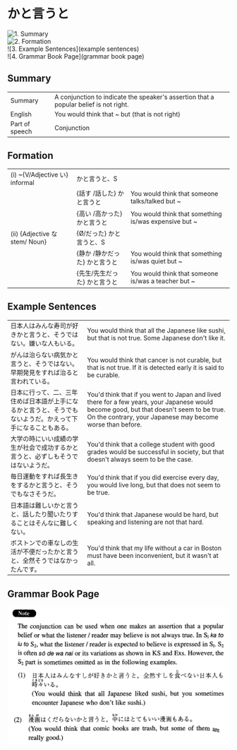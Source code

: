 # かと言うと

![1. Summary](summary)<br>
![2. Formation](formation)<br>
![3. Example Sentences](example sentences)<br>
![4. Grammar Book Page](grammar book page)<br>


## Summary

<table><tr>   <td>Summary</td>   <td>A conjunction to indicate the speaker's assertion that a popular belief is not right.</td></tr><tr>   <td>English</td>   <td>You would think that ~ but (that is not right)</td></tr><tr>   <td>Part of speech</td>   <td>Conjunction</td></tr></table>

## Formation

<table class="table"> <tbody><tr class="tr head"> <td class="td"><span class="numbers">(i)</span> <span> <span class="bold">~{V/Adjective い}    informal</span></span></td> <td class="td"><span class="concept">かと言うと</span><span>、</span><span>S</span></td> <td class="td"><span>&nbsp;</span></td> </tr> <tr class="tr"> <td class="td"><span>&nbsp;</span></td> <td class="td"><span>{話す /話した} <span class="concept">かと言うと</span></span></td> <td class="td"><span>You would think that someone talks/talked    but ~</span></td> </tr> <tr class="tr"> <td class="td"><span>&nbsp;</span></td> <td class="td"><span>{高い /高かった} <span class="concept">かと言うと</span></span></td> <td class="td"><span>You would think that something is/was    expensive but ~</span></td> </tr> <tr class="tr head"> <td class="td"><span class="numbers">(ii)</span> <span> <span class="bold">{Adjective な stem/   Noun}</span></span></td> <td class="td"><span>{</span><span class="concept">Ø</span><span>/<span class="concept">だった</span>} <span class="concept">かと言うと</span>、S</span></td> <td class="td"><span>&nbsp;</span></td> </tr> <tr class="tr"> <td class="td"><span>&nbsp;</span></td> <td class="td"><span>{静か  /静か<span class="concept">だった</span>} <span class="concept">かと言うと</span></span></td> <td class="td"><span>You would think that something is/was quiet    but ~</span></td> </tr> <tr class="tr"> <td class="td"><span>&nbsp;</span></td> <td class="td"><span>{先生/先生<span class="concept">だった</span>} <span class="concept">かと言うと</span></span></td> <td class="td"><span>You would think that someone is/was a    teacher but ~</span></td> </tr> </tbody></table>

## Example Sentences

<table><tr>   <td>日本人はみんな寿司が好きかと言うと、そうではない。嫌いな人もいる。</td>   <td>You would think that all the Japanese like sushi, but that is not true. Some Japanese don't like it.</td></tr><tr>   <td>がんは治らない病気かと言うと、そうではない。早期発見をすれば治ると言われている。</td>   <td>You would think that cancer is not curable, but that is not true. If it is detected early it is said to be curable.</td></tr><tr>   <td>日本に行って、二、三年住めば日本語が上手になるかと言うと、そうでもないようだ。かえって下手になることもある。</td>   <td>You'd think that if you went to Japan and lived there for a few years, your Japanese would become good, but that doesn't seem to be true. On the contrary, your Japanese may become worse than before.</td></tr><tr>   <td>大学の時にいい成績の学生が社会で成功するかと言うと、必ずしもそうではないようだ。</td>   <td>You'd think that a college student with good grades would be successful in society, but that doesn't always seem to be the case.</td></tr><tr>   <td>毎日運動をすれば長生きをするかと言うと、そうでもなさそうだ。</td>   <td>You'd think that if you did exercise every day, you would live long, but that does not seem to be true.</td></tr><tr>   <td>日本語は難しいかと言うと、話したり聞いたりすることはそんなに難しくない。</td>   <td>You'd think that Japanese would be hard, but speaking and listening are not that hard.</td></tr><tr>   <td>ボストンでの車なしの生活が不便だったかと言うと、全然そうではなかったんです。</td>   <td>You'd think that my life without a car in Boston must have been inconvenient, but it wasn't at all.</td></tr></table>

## Grammar Book Page

![](../img/Intermediateかと言うと.png)

